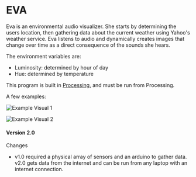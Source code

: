 EVA
=======

Eva is an environmental audio visualizer. She starts by determining the users location, then gathering data about the current weather using Yahoo's weather service. Eva listens to audio and dynamically creates images that change over time as a direct consequence of the sounds she hears.

The environment variables are:
  * Luminosity: determined by hour of day
  * Hue: determined by temperature

This program is built in [Processing](processing.org), and must be run from Processing.

A few examples:

![Example Visual 1](http://i.imgur.com/ucjeFKW.png)

![Example Visual 2](http://i.imgur.com/vqh4Pl6.png)

#### Version 2.0
Changes
 - v1.0 required a physical array of sensors and an arduino to gather data. v2.0 gets data from the internet and can be run from any laptop with an internet connection.

